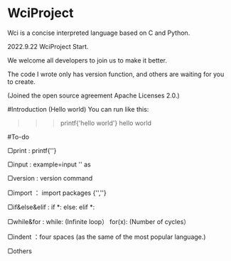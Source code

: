 # WciProject

Wci is a concise interpreted language based on C and Python.

2022.9.22 WciProject Start.

We welcome all developers to join us to make it better.

The code I wrote only has version function, and others are waiting for you to create.

(Joined the open source agreement Apache Licenses 2.0.)


#Introduction
(Hello world)
You can run like this:

>>>printf{'hello world'}
hello world


#To-do

▢print : printf{''}

▢input : example=input '' as

▢version : version command

▢import ： import packages {'',''}

▢if&else&elif : if *: else: elif *:

▢while&for : while: (Infinite loop） for(x): (Number of cycles）

▢indent ：four spaces (as the same of the most popular language.)

▢others
